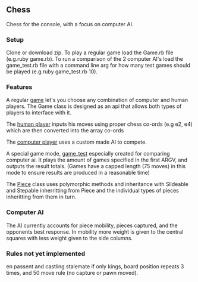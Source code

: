## Chess
Chess for the console, with a focus on computer AI.

### Setup
Clone or download zip.
To play a regular game load the Game.rb file (e.g.ruby game.rb).
To run a comparison of the 2 computer AI's load the game\_test.rb file with a command line arg for how many test games should be played (e.g.ruby game_test.rb 10).

### Features
A regular [game](game.rb) let's you choose any combination of computer and human players. The Game class is designed as an api that allows both types of players to interface with it.

The [human player](players/human_player.rb) inputs his moves using proper chess co-ords (e.g e2, e4) which are then converted into the array co-ords

The [computer player](players/computer_player.rb) uses a custom made AI to compete.

A special game mode, [game_test](game_test.rb) especially created for comparing computer ai. It plays the amount of games specified in the first ARGV, and outputs the result totals. (Games have a capped length (75 moves) in this mode to ensure results are produced in a reasonable time)

The [Piece](pieces/piece.rb) class uses polymorphic methods and inheritance with Slideable and Stepable inherritting from Piece and the individual types of pieces inheritting from them in turn.

### Computer AI
The AI currently accounts for piece mobility, pieces captured, and the opponents best response. In mobility more weight is given to the central squares with less weight given to the side columns.

### Rules not yet implemented
en passent and castling
stalemate if only kings, board position repeats 3 times, and 50 move rule (no capture or pawn moved).

